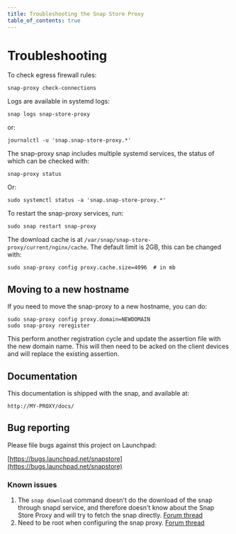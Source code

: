 ```yaml
---
title: Troubleshooting the Snap Store Proxy
table_of_contents: true
---
```


# Troubleshooting

To check egress firewall rules:

    snap-proxy check-connections

Logs are available in systemd logs:

    snap logs snap-store-proxy

or:

    journalctl -u 'snap.snap-store-proxy.*'


The snap-proxy snap includes multiple systemd services, the status of
which can be checked with:

    snap-proxy status

Or:

    sudo systemctl status -a 'snap.snap-store-proxy.*'

To restart the snap-proxy services, run:

    sudo snap restart snap-proxy

The download cache is at `/var/snap/snap-store-proxy/current/nginx/cache`.
The default limit is 2GB, this can be changed with:

    sudo snap-proxy config proxy.cache.size=4096  # in mb

## Moving to a new hostname

If you need to move the snap-proxy to a new hostname, you can do:

    sudo snap-proxy config proxy.domain=NEWDOMAIN
    sudo snap-proxy reregister

This perform another registration cycle and update the assertion file
with the new domain name.
This will then need to be acked on the client devices and will replace
the existing assertion.

## Documentation

This documentation is shipped with the snap, and available at:

    http://MY-PROXY/docs/

## Bug reporting

Please file bugs against this project on Launchpad:

[https://bugs.launchpad.net/snapstore](https://bugs.launchpad.net/snapstore)


### Known issues

1. The `snap download` command doesn't do the download of the snap through
   snapd service, and therefore doesn't know about the Snap Store Proxy
   and will try to fetch the snap directly. [Forum
   thread](https://forum.snapcraft.io/t/improvements-in-snap-download/1422)
2. Need to be root when configuring the snap proxy.
   [Forum thread](https://forum.snapcraft.io/t/should-snapctl-set-in-apps-trigger-the-configure-hook/2032/7)
